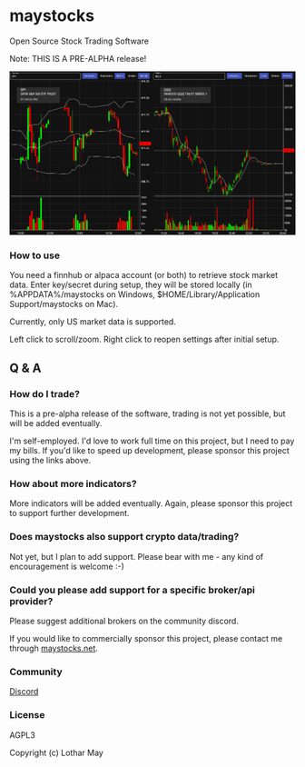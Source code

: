 # maystocks

Open Source Stock Trading Software

Note: THIS IS A PRE-ALPHA release!

![Screenshot of maystocks](docs/maystocks_plots.png)

### How to use

You need a finnhub or alpaca account (or both) to retrieve stock market data.
Enter key/secret during setup, they will be stored locally (in %APPDATA%/maystocks on Windows,
$HOME/Library/Application Support/maystocks on Mac).

Currently, only US market data is supported.

Left click to scroll/zoom. Right click to reopen settings after initial setup.

## Q & A

### How do I trade?

This is a pre-alpha release of the software, trading is not yet possible, but will be added eventually.

I'm self-employed. I'd love to work full time on this project, but I need to pay my bills. If you'd like to speed up development, please sponsor this project using the links above.

### How about more indicators?

More indicators will be added eventually. Again, please sponsor this project to support further development.

### Does maystocks also support crypto data/trading?

Not yet, but I plan to add support. Please bear with me - any kind of encouragement is welcome :-)

### Could you please add support for a specific broker/api provider?

Please suggest additional brokers on the community discord.

If you would like to commercially sponsor this project, please contact me through [maystocks.net](https://www.maystocks.net/).

### Community

[Discord](https://discord.gg/AyXVpnZhv6)

### License

AGPL3

Copyright (c) Lothar May